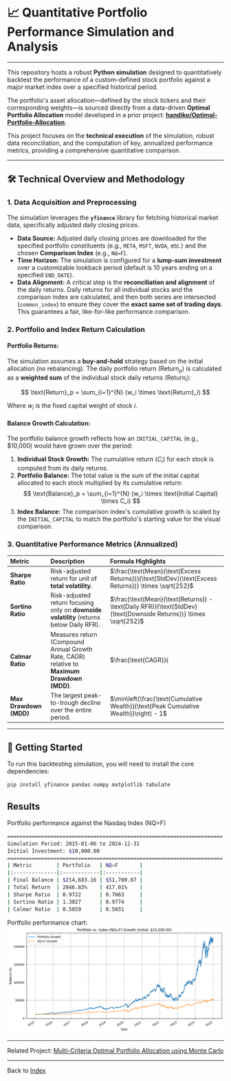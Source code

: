 # 📈 Quantitative Portfolio Performance Simulation and Analysis

---

This repository hosts a robust **Python simulation** designed to quantitatively backtest the performance of a custom-defined stock portfolio against a major market index over a specified historical period.

The portfolio's asset allocation—defined by the stock tickers and their corresponding weights—is sourced directly from a data-driven **Optimal Portfolio Allocation** model developed in a prior project: **[handiko/Optimal-Portfolio-Allocation](https://github.com/handiko/Optimal-Portfolio-Allocation)**.

This project focuses on the **technical execution** of the simulation, robust data reconciliation, and the computation of key, annualized performance metrics, providing a comprehensive quantitative comparison.

---

## 🛠️ Technical Overview and Methodology
### 1. Data Acquisition and Preprocessing

The simulation leverages the **`yfinance`** library for fetching historical market data, specifically adjusted daily closing prices.

* **Data Source:** Adjusted daily closing prices are downloaded for the specified portfolio constituents (e.g., `META`, `MSFT`, `NVDA`, etc.) and the chosen **Comparison Index** (e.g., `NQ=F`).
* **Time Horizon:** The simulation is configured for a **lump-sum investment** over a customizable lookback period (default is 10 years ending on a specified `END_DATE`).
* **Data Alignment:** A critical step is the **reconciliation and alignment** of the daily returns. Daily returns for all individual stocks and the comparison index are calculated, and then both series are intersected (`common_index`) to ensure they cover the **exact same set of trading days**. This guarantees a fair, like-for-like performance comparison.

### 2. Portfolio and Index Return Calculation
#### Portfolio Returns:
The simulation assumes a **buy-and-hold** strategy based on the initial allocation (no rebalancing). The daily portfolio return ($\text{Return}_p$) is calculated as a **weighted sum** of the individual stock daily returns ($\text{Return}_i$):

$$
\text{Return}_p = \sum_{i=1}^{N} (w_i \times \text{Return}_i)
$$

Where $w_i$ is the fixed capital weight of stock $i$.

#### Balance Growth Calculation:
The portfolio balance growth reflects how an `INITIAL_CAPITAL` (e.g., \$10,000) would have grown over the period:

1.  **Individual Stock Growth:** The cumulative return ($C_i$) for each stock is computed from its daily returns.
2.  **Portfolio Balance:** The total value is the sum of the initial capital allocated to each stock multiplied by its cumulative return:
    $$
    \text{Balance}_p = \sum_{i=1}^{N} (w_i \times \text{Initial Capital} \times C_i)
    $$
3.  **Index Balance:** The comparison index's cumulative growth is scaled by the `INITIAL_CAPITAL` to match the portfolio's starting value for the visual comparison.

### 3. Quantitative Performance Metrics (Annualized)

| Metric | Description | Formula Highlights |
| :--- | :--- | :--- |
| **Sharpe Ratio** | Risk-adjusted return for unit of **total volatility**. | $\frac{\text{Mean}(\text{Excess Returns})}{\text{StdDev}(\text{Excess Returns})} \times \sqrt{252}$ |
| **Sortino Ratio** | Risk-adjusted return focusing only on **downside volatility** (returns below $\text{Daily RFR}$). | $\frac{\text{Mean}(\text{Returns}) - \text{Daily RFR}}{\text{StdDev}(\text{Downside Returns})} \times \sqrt{252}$ |
| **Calmar Ratio** | Measures return (Compound Annual Growth Rate, CAGR) relative to **Maximum Drawdown (MDD)**. | $\frac{\text{CAGR}}{|\text{Max Drawdown}|}$ |
| **Max Drawdown (MDD)** | The largest peak-to-trough decline over the entire period. | $\min\left(\frac{\text{Cumulative Wealth}}{\text{Peak Cumulative Wealth}}\right) - 1$ |

---

## 🚀 Getting Started

To run this backtesting simulation, you will need to install the core dependencies:

```bash
pip install yfinance pandas numpy matplotlib tabulate
```

## Results

Portfolio performance against the Nasdaq Index (NQ=F)

```bash
======================================================================
Simulation Period: 2015-01-06 to 2024-12-31
Initial Investment: $10,000.00
======================================================================
| Metric        | Portfolio   | NQ=F       |
|:--------------|:------------|:-----------|
| Final Balance | $214,683.16 | $51,700.87 |
| Total Return  | 2046.83%    | 417.01%    |
| Sharpe Ratio  | 0.9722      | 0.7663     |
| Sortino Ratio | 1.3027      | 0.9774     |
| Calmar Ratio  | 0.5859      | 0.5031     |

```

Portfolio performance chart:
![](./output.png)

---

Related Project: [Multi-Criteria Optimal Portfolio Allocation using Monte Carlo](https://github.com/handiko/Optimal-Portfolio-Allocation/blob/main/README.md)

---

Back to [Index](https://github.com/handiko/handiko/blob/master/README.md)
